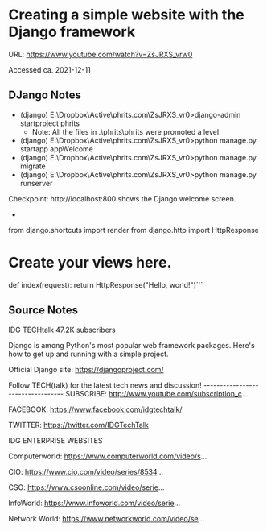 # Creating a simple website with the Django framework

URL: https://www.youtube.com/watch?v=ZsJRXS_vrw0

Accessed ca. 2021-12-11

## DJango Notes

- (django) E:\Dropbox\Active\phrits.com\ZsJRXS_vr0>django-admin startproject phrits
    - Note: All the files in .\phrits\phrits were promoted a level
- (django) E:\Dropbox\Active\phrits.com\ZsJRXS_vr0>python manage.py startapp appWelcome  
- (django) E:\Dropbox\Active\phrits.com\ZsJRXS_vr0>python manage.py migrate
- (django) E:\Dropbox\Active\phrits.com\ZsJRXS_vr0>python manage.py runserver

Checkpoint: http://localhost:800 shows the Django welcome screen.

- ```# .../app/views.py
from django.shortcuts import render
from django.http import HttpResponse

# Create your views here.
def index(request):
    return HttpResponse("Hello, world!")```


## Source Notes
IDG TECHtalk
47.2K subscribers

Django is among Python's most popular web framework packages. Here's how to get up and running with a simple project.

Official Django site: https://djangoproject.com/

Follow TECH(talk) for the latest tech news and discussion!
------------------------------­----
SUBSCRIBE: http://www.youtube.com/subscription_c...

FACEBOOK: https://www.facebook.com/idgtechtalk/

TWITTER: https://twitter.com/IDGTechTalk

IDG ENTERPRISE WEBSITES 

Computerworld: https://www.computerworld.com/video/s...

CIO: https://www.cio.com/video/series/8534...

CSO: https://www.csoonline.com/video/serie...

InfoWorld: https://www.infoworld.com/video/serie...

Network World: https://www.networkworld.com/video/se...

